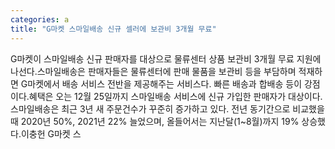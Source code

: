 ```yaml
---
categories: a
title: "G마켓 스마일배송 신규 셀러에 보관비 3개월 무료"
---
```

G마켓이 스마일배송 신규 판매자를 대상으로 물류센터 상품 보관비 3개월 무료 지원에 나선다.스마일배송은 판매자들은 물류센터에 판매 물품을 보관비 등을 부담하며 적재하면 G마켓에서 배송 서비스 전반을 제공해주는 서비스다. 빠른 배송과 합배송 등이 강점이다.혜택은 오는 12월 25일까지 스마일배송 서비스에 신규 가입한 판매자가 대상이다.스마일배송은 최근 3년 새 주문건수가 꾸준히 증가하고 있다. 전년 동기간으로 비교했을 때 2020년 50%, 2021년 22% 늘었으며, 올들어서는 지난달(1~8월)까지 19% 상승했다.이충헌 G마켓 스